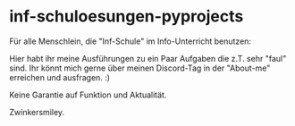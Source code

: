 # inf-schuloesungen-pyprojects
Für alle Menschlein, die "Inf-Schule" im Info-Unterricht benutzen:

Hier habt ihr meine Ausführungen zu ein Paar Aufgaben die z.T. sehr "faul" sind. 
Ihr könnt mich gerne über meinen Discord-Tag in der "About-me" erreichen und ausfragen. :)

Keine Garantie auf Funktion und Aktualität.

Zwinkersmiley.
